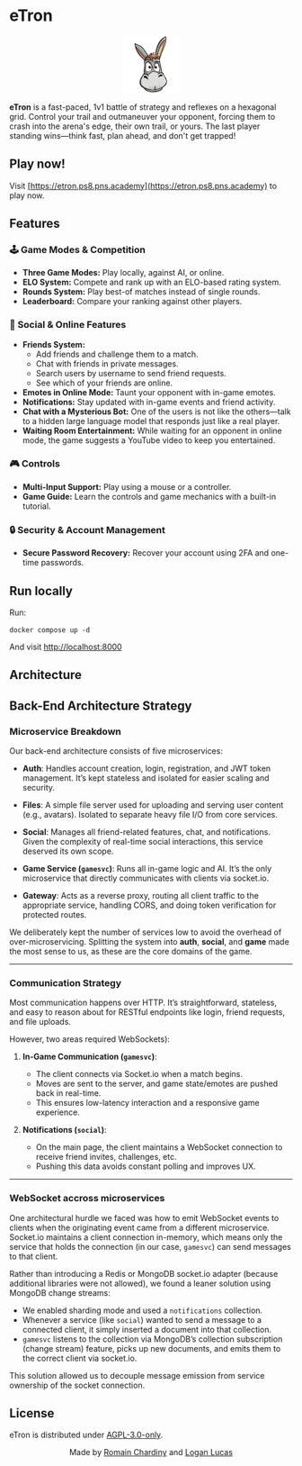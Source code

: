 # eTron

<p align="center">
    <img width="20%" src="./services/files/front/assets/donkey-noborder.png" />
</p>

**eTron** is a fast-paced, 1v1 battle of strategy and reflexes on a hexagonal grid. Control your trail and outmaneuver your opponent, forcing them to crash into the arena's edge, their own trail, or yours. The last player standing wins—think fast, plan ahead, and don't get trapped!

## Play now!

Visit [https://etron.ps8.pns.academy](https://etron.ps8.pns.academy) to play now.

## Features

### 🕹️ Game Modes & Competition

- **Three Game Modes:** Play locally, against AI, or online.
- **ELO System:** Compete and rank up with an ELO-based rating system.
- **Rounds System:** Play best-of matches instead of single rounds.
- **Leaderboard:** Compare your ranking against other players.

### 👥 Social & Online Features

- **Friends System:**
    - Add friends and challenge them to a match.
    - Chat with friends in private messages.
    - Search users by username to send friend requests.
    - See which of your friends are online.
- **Emotes in Online Mode:** Taunt your opponent with in-game emotes.
- **Notifications:** Stay updated with in-game events and friend activity.
- **Chat with a Mysterious Bot:** One of the users is not like the others—talk to a hidden large language model that responds just like a real player.
- **Waiting Room Entertainment:** While waiting for an opponent in online mode, the game suggests a YouTube video to keep you entertained.

### 🎮 Controls

- **Multi-Input Support:** Play using a mouse or a controller.
- **Game Guide:** Learn the controls and game mechanics with a built-in tutorial.

### 🔒 Security & Account Management

- **Secure Password Recovery:** Recover your account using 2FA and one-time passwords.

## Run locally

Run:

```
docker compose up -d
```

And visit [http://localhost:8000](http://localhost:8000)

## Architecture

## Back-End Architecture Strategy

### Microservice Breakdown

Our back-end architecture consists of five microservices:

- **Auth**: Handles account creation, login, registration, and JWT token management. It’s kept stateless and isolated for easier scaling and security.

- **Files**: A simple file server used for uploading and serving user content (e.g., avatars). Isolated to separate heavy file I/O from core services.

- **Social**: Manages all friend-related features, chat, and notifications. Given the complexity of real-time social interactions, this service deserved its own scope.

- **Game Service (`gamesvc`)**: Runs all in-game logic and AI. It’s the only microservice that directly communicates with clients via socket.io.

- **Gateway**: Acts as a reverse proxy, routing all client traffic to the appropriate service, handling CORS, and doing token verification for protected routes.

We deliberately kept the number of services low to avoid the overhead of over-microservicing. Splitting the system into **auth**, **social**, and **game** made the most sense to us, as these are the core domains of the game.

---

### Communication Strategy

Most communication happens over HTTP. It’s straightforward, stateless, and easy to reason about for RESTful endpoints like login, friend requests, and file uploads.

However, two areas required WebSockets):

1. **In-Game Communication (`gamesvc`)**:

    - The client connects via Socket.io when a match begins.
    - Moves are sent to the server, and game state/emotes are pushed back in real-time.
    - This ensures low-latency interaction and a responsive game experience.

2. **Notifications (`social`)**:
    - On the main page, the client maintains a WebSocket connection to receive friend invites, challenges, etc.
    - Pushing this data avoids constant polling and improves UX.

---

### WebSocket accross microservices

One architectural hurdle we faced was how to emit WebSocket events to clients when the originating event came from a different microservice. Socket.io maintains a client connection in-memory, which means only the service that holds the connection (in our case, `gamesvc`) can send messages to that client.

Rather than introducing a Redis or MongoDB socket.io adapter (because additional libraries were not allowed), we found a leaner solution using MongoDB change streams:

- We enabled sharding mode and used a `notifications` collection.
- Whenever a service (like `social`) wanted to send a message to a connected client, it simply inserted a document into that collection.
- `gamesvc` listens to the collection via MongoDB’s collection subscription (change stream) feature, picks up new documents, and emits them to the correct client via socket.io.

This solution allowed us to decouple message emission from service ownership of the socket connection.

## License

eTron is distributed under [AGPL-3.0-only](LICENSE).

<p align="center">
    Made by <a href="https://github.com/romch007">Romain Chardiny</a> and <a href="https://github.com/QwEekYhyo">Logan Lucas</a>
</p>
